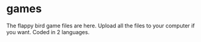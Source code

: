 # games
The flappy bird game files are here. 
Upload all the files to your computer if you want. 
Coded in 2 languages.
